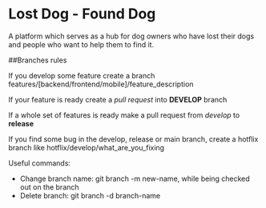 # Lost Dog - Found Dog

A platform which serves as a hub for dog owners who have lost their dogs and people who want to help them to find it. 

##Branches rules

If you develop some feature create a branch features/[backend/frontend/mobile]/feature_description

If your feature is ready create a *pull request* into **DEVELOP** branch

If a whole set of features is ready make a pull request from *develop* to **release**

If you find some bug in the develop, release or main branch, create a hotflix branch like hotflix/develop/what_are_you_fixing

Useful commands:
- Change branch name: git branch -m new-name, while being checked out on the branch
- Delete branch: git branch -d branch-name
